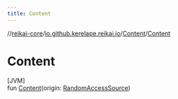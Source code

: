```yaml
---
title: Content
---
```

//[reikai-core](../../../index.html)/[io.github.kerelape.reikai.io](../index.html)/[Content](index.html)/[Content](-content.html)



# Content



[JVM]\
fun [Content](-content.html)(origin: [RandomAccessSource](../-random-access-source/index.html))





